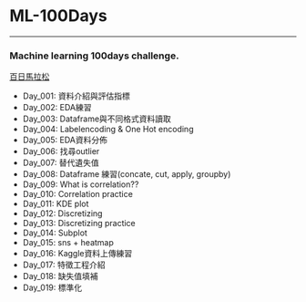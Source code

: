# ML-100Days
-------------------------------------------------
### Machine learning 100days challenge.
[百日馬拉松](https://ai100.cupoy.com)

  - Day_001: 資料介紹與評估指標
  - Day_002: EDA練習
  - Day_003: Dataframe與不同格式資料讀取
  - Day_004: Labelencoding & One Hot encoding
  - Day_005: EDA資料分佈
  - Day_006: 找尋outlier
  - Day_007: 替代遺失值
  - Day_008: Dataframe 練習(concate, cut, apply, groupby)
  - Day_009: What is correlation??
  - Day_010: Correlation practice
  - Day_011: KDE plot
  - Day_012: Discretizing
  - Day_013: Discretizing practice
  - Day_014: Subplot
  - Day_015: sns + heatmap
  - Day_016: Kaggle資料上傳練習
  - Day_017: 特徵工程介紹
  - Day_018: 缺失值填補
  - Day_019: 標準化
